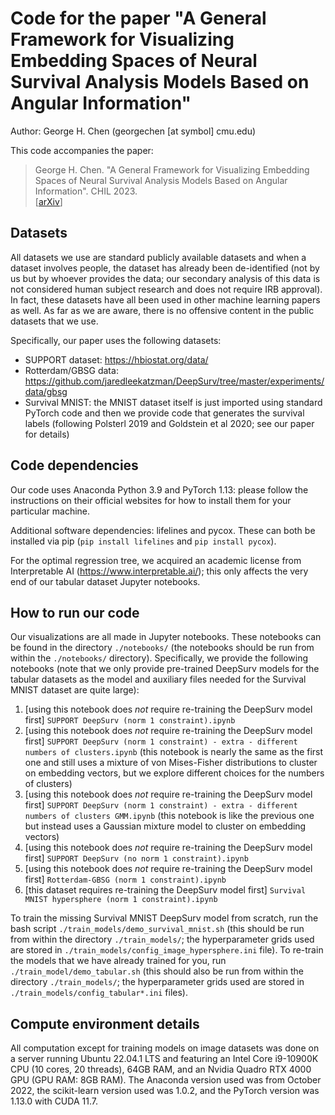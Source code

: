 # Code for the paper "A General Framework for Visualizing Embedding Spaces of Neural Survival Analysis Models Based on Angular Information"

Author: George H. Chen (georgechen [at symbol] cmu.edu)

This code accompanies the paper:

> George H. Chen. "A General Framework for Visualizing Embedding Spaces of Neural Survival Analysis Models Based on Angular Information". CHIL 2023.\
> \[[arXiv](https://arxiv.org/abs/2305.06862)\]

## Datasets

All datasets we use are standard publicly available datasets and when a dataset involves people, the dataset has already been de-identified (not by us but by whoever provides the data; our secondary analysis of this data is not considered human subject research and does not require IRB approval). In fact, these datasets have all been used in other machine learning papers as well. As far as we are aware, there is no offensive content in the public datasets that we use.

Specifically, our paper uses the following datasets:

- SUPPORT dataset: https://hbiostat.org/data/
- Rotterdam/GBSG data: https://github.com/jaredleekatzman/DeepSurv/tree/master/experiments/data/gbsg
- Survival MNIST: the MNIST dataset itself is just imported using standard PyTorch code and then we provide code that generates the survival labels (following Polsterl 2019 and Goldstein et al 2020; see our paper for details)

## Code dependencies

Our code uses Anaconda Python 3.9 and PyTorch 1.13: please follow the instructions on their official websites for how to install them for your particular machine.

Additional software dependencies: lifelines and pycox. These can both be installed via pip (`pip install lifelines` and `pip install pycox`).

For the optimal regression tree, we acquired an academic license from Interpretable AI (https://www.interpretable.ai/); this only affects the very end of our tabular dataset Jupyter notebooks.

## How to run our code

Our visualizations are all made in Jupyter notebooks. These notebooks can be found in the directory `./notebooks/` (the notebooks should be run from within the `./notebooks/` directory). Specifically, we provide the following notebooks (note that we only provide pre-trained DeepSurv models for the tabular datasets as the model and auxiliary files needed for the Survival MNIST dataset are quite large):

1. [using this notebook does *not* require re-training the DeepSurv model first] `SUPPORT DeepSurv (norm 1 constraint).ipynb`
2. [using this notebook does *not* require re-training the DeepSurv model first] `SUPPORT DeepSurv (norm 1 constraint) - extra - different numbers of clusters.ipynb`  (this notebook is nearly the same as the first one and still uses a mixture of von Mises-Fisher distributions to cluster on embedding vectors, but we explore different choices for the numbers of clusters)
3. [using this notebook does *not* require re-training the DeepSurv model first] `SUPPORT DeepSurv (norm 1 constraint) - extra - different numbers of clusters GMM.ipynb`  (this notebook is like the previous one but instead uses a Gaussian mixture model to cluster on embedding vectors)
4. [using this notebook does *not* require re-training the DeepSurv model first] `SUPPORT DeepSurv (no norm 1 constraint).ipynb`
5. [using this notebook does *not* require re-training the DeepSurv model first] `Rotterdam-GBSG (norm 1 constraint).ipynb`
6. [this dataset requires re-training the DeepSurv model first] `Survival MNIST hypersphere (norm 1 constraint).ipynb`

To train the missing Survival MNIST DeepSurv model from scratch, run the bash script `./train_models/demo_survival_mnist.sh` (this should be run from within the directory `./train_models/`; the hyperparameter grids used are stored in `./train_models/config_image_hypersphere.ini` file). To re-train the models that we have already trained for you, run `./train_model/demo_tabular.sh` (this should also be run from within the directory `./train_models/`; the hyperparameter grids used are stored in `./train_models/config_tabular*.ini` files).

## Compute environment details

All computation except for training models on image datasets was done on a server running Ubuntu 22.04.1 LTS and featuring an Intel Core i9-10900K CPU (10 cores, 20 threads), 64GB RAM, and an Nvidia Quadro RTX 4000 GPU (GPU RAM: 8GB RAM). The Anaconda version used was from October 2022, the scikit-learn version used was 1.0.2, and the PyTorch version was 1.13.0 with CUDA 11.7.
